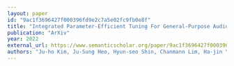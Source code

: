 ```yaml
---
layout: paper
id: "9ac1f3696427f000396fd9e2c7a5e02fc9fb0e8f"
title: "Integrated Parameter-Efficient Tuning For General-Purpose Audio Models"
publication: "ArXiv"
year: 2022
external_url: https://www.semanticscholar.org/paper/9ac1f3696427f000396fd9e2c7a5e02fc9fb0e8f
authors: "Ju-ho Kim, Ju-Sung Heo, Hyun-seo Shin, Chanmann Lim, Ha-jin Yu"
---
```

